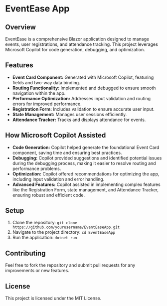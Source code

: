 # EventEase App

## Overview
EventEase is a comprehensive Blazor application designed to manage events, user registrations, and attendance tracking. This project leverages Microsoft Copilot for code generation, debugging, and optimization.

## Features
- **Event Card Component:** Generated with Microsoft Copilot, featuring fields and two-way data binding.
- **Routing Functionality:** Implemented and debugged to ensure smooth navigation within the app.
- **Performance Optimization:** Addresses input validation and routing errors for improved performance.
- **Registration Form:** Includes validation to ensure accurate user input.
- **State Management:** Manages user sessions efficiently.
- **Attendance Tracker:** Tracks and displays attendance for events.

## How Microsoft Copilot Assisted
- **Code Generation:** Copilot helped generate the foundational Event Card component, saving time and ensuring best practices.
- **Debugging:** Copilot provided suggestions and identified potential issues during the debugging process, making it easier to resolve routing and performance problems.
- **Optimization:** Copilot offered recommendations for optimizing the app, including input validation and error handling.
- **Advanced Features:** Copilot assisted in implementing complex features like the Registration Form, state management, and Attendance Tracker, ensuring robust and efficient code.

## Setup
1. Clone the repository: `git clone https://github.com/yourusername/EventEaseApp.git`
2. Navigate to the project directory: `cd EventEaseApp`
3. Run the application: `dotnet run`

## Contributing
Feel free to fork the repository and submit pull requests for any improvements or new features.

## License
This project is licensed under the MIT License.
